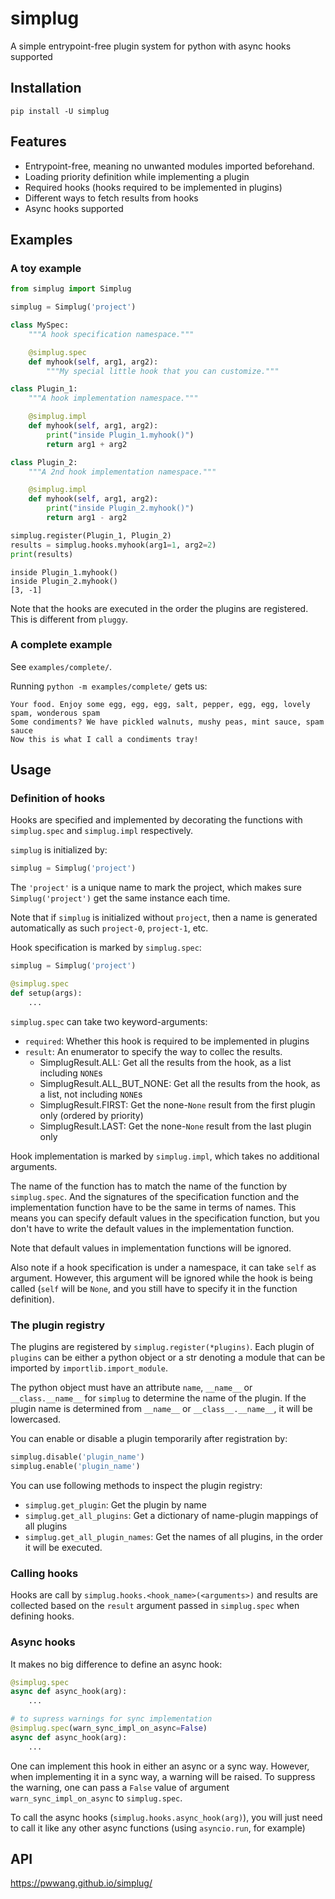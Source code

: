 # simplug

A simple entrypoint-free plugin system for python with async hooks supported

## Installation

```
pip install -U simplug
```

## Features
- Entrypoint-free, meaning no unwanted modules imported beforehand.
- Loading priority definition while implementing a plugin
- Required hooks (hooks required to be implemented in plugins)
- Different ways to fetch results from hooks
- Async hooks supported

## Examples

### A toy example

```python
from simplug import Simplug

simplug = Simplug('project')

class MySpec:
    """A hook specification namespace."""

    @simplug.spec
    def myhook(self, arg1, arg2):
        """My special little hook that you can customize."""

class Plugin_1:
    """A hook implementation namespace."""

    @simplug.impl
    def myhook(self, arg1, arg2):
        print("inside Plugin_1.myhook()")
        return arg1 + arg2

class Plugin_2:
    """A 2nd hook implementation namespace."""

    @simplug.impl
    def myhook(self, arg1, arg2):
        print("inside Plugin_2.myhook()")
        return arg1 - arg2

simplug.register(Plugin_1, Plugin_2)
results = simplug.hooks.myhook(arg1=1, arg2=2)
print(results)
```

```
inside Plugin_1.myhook()
inside Plugin_2.myhook()
[3, -1]
```

Note that the hooks are executed in the order the plugins are registered. This is different from `pluggy`.

### A complete example

See `examples/complete/`.

Running `python -m examples/complete/` gets us:
```
Your food. Enjoy some egg, egg, egg, salt, pepper, egg, egg, lovely spam, wonderous spam
Some condiments? We have pickled walnuts, mushy peas, mint sauce, spam sauce
Now this is what I call a condiments tray!
```

## Usage
### Definition of hooks

Hooks are specified and implemented by decorating the functions with `simplug.spec` and `simplug.impl` respectively.

`simplug` is initialized by:
```python
simplug = Simplug('project')
```

The `'project'` is a unique name to mark the project, which makes sure `Simplug('project')` get the same instance each time.

Note that if `simplug` is initialized without `project`, then a name is generated automatically as such `project-0`, `project-1`, etc.

Hook specification is marked by `simplug.spec`:
```python
simplug = Simplug('project')

@simplug.spec
def setup(args):
    ...
```

`simplug.spec` can take two keyword-arguments:

- `required`: Whether this hook is required to be implemented in plugins
- `result`: An enumerator to specify the way to collec the results.
    - SimplugResult.ALL: Get all the results from the hook, as a list
        including `NONE`s
    - SimplugResult.ALL_BUT_NONE: Get all the results from the hook,
        as a list, not including `NONE`s
    - SimplugResult.FIRST: Get the none-`None` result from the
        first plugin only (ordered by priority)
    - SimplugResult.LAST: Get the none-`None` result from
        the last plugin only

Hook implementation is marked by `simplug.impl`, which takes no additional arguments.

The name of the function has to match the name of the function by `simplug.spec`. And the signatures of the specification function and the implementation function have to be the same in terms of names. This means you can specify default values in the specification function, but you don't have to write the default values in the implementation function.

Note that default values in implementation functions will be ignored.

Also note if a hook specification is under a namespace, it can take `self` as argument. However, this argument will be ignored while the hook is being called (`self` will be `None`, and you still have to specify it in the function definition).

### The plugin registry

The plugins are registered by `simplug.register(*plugins)`. Each plugin of `plugins` can be either a python object or a str denoting a module that can be imported by `importlib.import_module`.

The python object must have an attribute `name`, `__name__` or `__class.__name__` for `simplug` to determine the name of the plugin. If the plugin name is determined from `__name__` or `__class__.__name__`, it will be lowercased.

You can enable or disable a plugin temporarily after registration by:
```python
simplug.disable('plugin_name')
simplug.enable('plugin_name')
```

You can use following methods to inspect the plugin registry:

- `simplug.get_plugin`: Get the plugin by name
- `simplug.get_all_plugins`: Get a dictionary of name-plugin mappings of all plugins
- `simplug.get_all_plugin_names`: Get the names of all plugins, in the order it will be executed.

### Calling hooks

Hooks are call by `simplug.hooks.<hook_name>(<arguments>)` and results are collected based on the `result` argument passed in `simplug.spec` when defining hooks.

### Async hooks

It makes no big difference to define an async hook:
```python
@simplug.spec
async def async_hook(arg):
    ...

# to supress warnings for sync implementation
@simplug.spec(warn_sync_impl_on_async=False)
async def async_hook(arg):
    ...
```

One can implement this hook in either an async or a sync way. However, when implementing it in a sync way, a warning will be raised. To suppress the warning, one can pass a `False` value of argument `warn_sync_impl_on_async` to `simplug.spec`.

To call the async hooks (`simplug.hooks.async_hook(arg)`), you will just need to call it like any other async functions (using `asyncio.run`, for example)

## API

https://pwwang.github.io/simplug/
